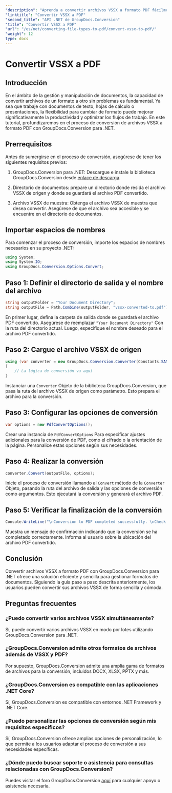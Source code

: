 ```yaml
---
"description": "Aprenda a convertir archivos VSSX a formato PDF fácilmente con GroupDocs.Conversion para .NET. Optimice sus flujos de trabajo de gestión documental."
"linktitle": "Convertir VSSX a PDF"
"second_title": "API .NET de GroupDocs.Conversion"
"title": "Convertir VSSX a PDF"
"url": "/es/net/converting-file-types-to-pdf/convert-vssx-to-pdf/"
"weight": 12
type: docs
---
```

# Convertir VSSX a PDF

## Introducción
En el ámbito de la gestión y manipulación de documentos, la capacidad de convertir archivos de un formato a otro sin problemas es fundamental. Ya sea que trabaje con documentos de texto, hojas de cálculo o presentaciones, la flexibilidad para cambiar de formato puede mejorar significativamente la productividad y optimizar los flujos de trabajo. En este tutorial, profundizaremos en el proceso de conversión de archivos VSSX a formato PDF con GroupDocs.Conversion para .NET.
## Prerrequisitos
Antes de sumergirse en el proceso de conversión, asegúrese de tener los siguientes requisitos previos:
1. GroupDocs.Conversion para .NET: Descargue e instale la biblioteca GroupDocs.Conversion desde [enlace de descarga](https://releases.groupdocs.com/conversion/net/).
   
2. Directorio de documentos: prepare un directorio donde resida el archivo VSSX de origen y donde se guardará el archivo PDF convertido.
3. Archivo VSSX de muestra: Obtenga el archivo VSSX de muestra que desea convertir. Asegúrese de que el archivo sea accesible y se encuentre en el directorio de documentos.

## Importar espacios de nombres
Para comenzar el proceso de conversión, importe los espacios de nombres necesarios en su proyecto .NET:
```csharp
using System;
using System.IO;
using GroupDocs.Conversion.Options.Convert;
```

## Paso 1: Definir el directorio de salida y el nombre del archivo
```csharp
string outputFolder = "Your Document Directory";
string outputFile = Path.Combine(outputFolder, "vssx-converted-to.pdf");
```
En primer lugar, defina la carpeta de salida donde se guardará el archivo PDF convertido. Asegúrese de reemplazar `"Your Document Directory"` Con la ruta del directorio actual. Luego, especifique el nombre deseado para el archivo PDF convertido.
## Paso 2: Cargue el archivo VSSX de origen
```csharp
using (var converter = new GroupDocs.Conversion.Converter(Constants.SAMPLE_VSSX))
{
    // La lógica de conversión va aquí
}
```
Instanciar una `Converter` Objeto de la biblioteca GroupDocs.Conversion, que pasa la ruta del archivo VSSX de origen como parámetro. Esto prepara el archivo para la conversión.
## Paso 3: Configurar las opciones de conversión
```csharp
var options = new PdfConvertOptions();
```
Crear una instancia de `PdfConvertOptions` Para especificar ajustes adicionales para la conversión de PDF, como el cifrado o la orientación de la página. Personalice estas opciones según sus necesidades.
## Paso 4: Realizar la conversión
```csharp
converter.Convert(outputFile, options);
```
Inicie el proceso de conversión llamando al `Convert` método de la `Converter` Objeto, pasando la ruta del archivo de salida y las opciones de conversión como argumentos. Esto ejecutará la conversión y generará el archivo PDF.
## Paso 5: Verificar la finalización de la conversión
```csharp
Console.WriteLine("\nConversion to PDF completed successfully. \nCheck output in {0}", outputFolder);
```
Muestra un mensaje de confirmación indicando que la conversión se ha completado correctamente. Informa al usuario sobre la ubicación del archivo PDF convertido.

## Conclusión
Convertir archivos VSSX a formato PDF con GroupDocs.Conversion para .NET ofrece una solución eficiente y sencilla para gestionar formatos de documentos. Siguiendo la guía paso a paso descrita anteriormente, los usuarios pueden convertir sus archivos VSSX de forma sencilla y cómoda.
## Preguntas frecuentes
### ¿Puedo convertir varios archivos VSSX simultáneamente?
Sí, puede convertir varios archivos VSSX en modo por lotes utilizando GroupDocs.Conversion para .NET.
### ¿GroupDocs.Conversion admite otros formatos de archivos además de VSSX y PDF?
Por supuesto, GroupDocs.Conversion admite una amplia gama de formatos de archivos para la conversión, incluidos DOCX, XLSX, PPTX y más.
### ¿GroupDocs.Conversion es compatible con las aplicaciones .NET Core?
Sí, GroupDocs.Conversion es compatible con entornos .NET Framework y .NET Core.
### ¿Puedo personalizar las opciones de conversión según mis requisitos específicos?
Sí, GroupDocs.Conversion ofrece amplias opciones de personalización, lo que permite a los usuarios adaptar el proceso de conversión a sus necesidades específicas.
### ¿Dónde puedo buscar soporte o asistencia para consultas relacionadas con GroupDocs.Conversion?
Puedes visitar el foro GroupDocs.Conversion [aquí](https://forum.groupdocs.com/c/conversion/11) para cualquier apoyo o asistencia necesaria.